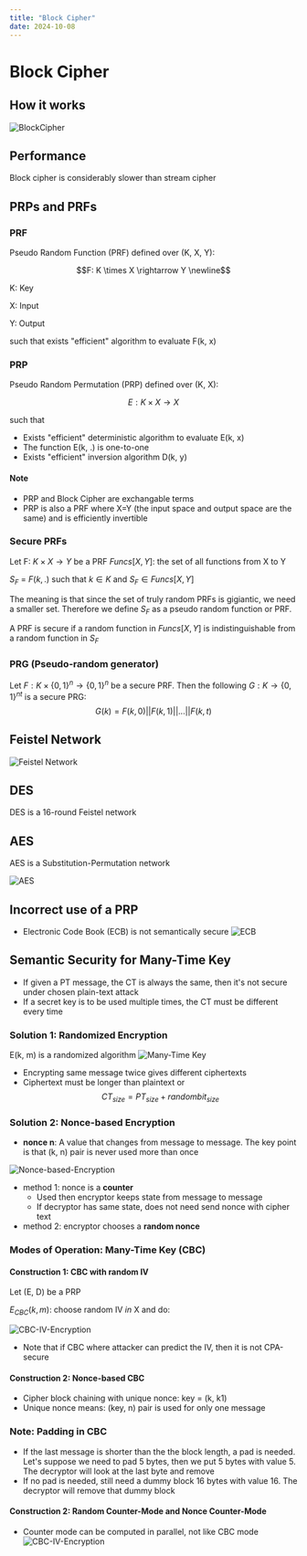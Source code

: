 ```yaml
---
title: "Block Cipher"
date: 2024-10-08
---
```


# Block Cipher

## How it works

![BlockCipher](https://raw.githubusercontent.com/da0p/GithubPage/main/docs/assets/BlockCiphers.png)

## Performance

Block cipher is considerably slower than stream cipher

## PRPs and PRFs

### PRF

Pseudo Random Function (PRF) defined over (K, X, Y):

$$F: K \times X \rightarrow Y \newline$$

K: Key

X: Input

Y: Output

such that exists "efficient" algorithm to evaluate F(k, x)

### PRP

Pseudo Random Permutation (PRP) defined over (K, X):

$$E: K \times X \rightarrow X$$

such that

- Exists "efficient" deterministic algorithm to evaluate E(k, x)
- The function E(k, .) is one-to-one
- Exists "efficient" inversion algorithm D(k, y)

#### Note

- PRP and Block Cipher are exchangable terms
- PRP is also a PRF where X=Y (the input space and output space are the same) and is efficiently invertible

### Secure PRFs

Let F: $K \times X \rightarrow Y$ be a PRF
$Funcs[X, Y]$: the set of all functions from X to Y

$S_F$ = $F(k, .)$ such that $k \in K$  and $S_F \in Funcs[X, Y]$

The meaning is that since the set of truly random PRFs is gigiantic, we need a smaller set. Therefore we define $S_F$ as a pseudo random function or PRF.

A PRF is secure if a random function in $Funcs[X, Y]$ is indistinguishable from a random function in $S_F$

### PRG (Pseudo-random generator)

Let $F: K \times \{0, 1\}^n \rightarrow \{0, 1\}^n$ be a secure PRF.
Then the following $G: K \rightarrow \{0, 1\}^{nt}$ is a secure PRG:
$$G(k) = F(k, 0) || F(k, 1) || ... || F(k, t)$$

## Feistel Network

![Feistel Network](https://raw.githubusercontent.com/da0p/GithubPage/main/docs/assets/FeistelNetwork.drawio.png)

## DES

DES is a 16-round Feistel network

## AES

AES is a Substitution-Permutation network

![AES](https://raw.githubusercontent.com/da0p/GithubPage/main/docs/assets/AES.drawio.png)

## Incorrect use of a PRP

- Electronic Code Book (ECB) is not semantically secure
![ECB](https://raw.githubusercontent.com/da0p/GithubPage/main/docs/assets/ECB.drawio.png)

## Semantic Security for Many-Time Key

- If given a PT message, the CT is always the same, then it's not secure under chosen plain-text attack
- If a secret key is to be used multiple times, the CT must be different every time

### Solution 1: Randomized Encryption

E(k, m) is a randomized algorithm
![Many-Time Key](https://raw.githubusercontent.com/da0p/GithubPage/main/docs/assets/Many-Time-Key.drawio.png)

- Encrypting same message twice gives different ciphertexts
- Ciphertext must be longer than plaintext or
$$CT_{size} = PT_{size} + randombit_{size}$$

### Solution 2: Nonce-based Encryption

- **nonce n**: A value that changes from message to message. The key point is that (k, n) pair is never used more than once

![Nonce-based-Encryption](https://raw.githubusercontent.com/da0p/GithubPage/main/docs/assets/Nonce-based-Encryption.drawio.png)

- method 1: nonce is a **counter**
  - Used then encryptor keeps state from message to message
  - If decryptor has same state, does not need send nonce with cipher text
- method 2: encryptor chooses a **random nonce**

### Modes of Operation: Many-Time Key (CBC)

#### Construction 1: CBC with random IV

Let (E, D) be a PRP

$E_{CBC}(k, m)$: choose random IV $in$ X and do:

![CBC-IV-Encryption](https://raw.githubusercontent.com/da0p/GithubPage/main/docs/assets/CBC-Random-IV.drawio.png)

- Note that if CBC where attacker can predict the IV, then it is not CPA-secure

#### Construction 2: Nonce-based CBC

- Cipher block chaining with unique nonce: key = (k, k1)
- Unique nonce means: (key, n) pair is used for only one message

### Note: Padding in CBC

- If the last message is shorter than the the block length, a pad is needed. Let's suppose we need to pad 5 bytes, then we put 5 bytes with value 5. The decryptor will look at the last byte and remove
- If no pad is needed, still need a dummy block 16 bytes with value 16. The decryptor will remove that dummy block

#### Construction 2: Random Counter-Mode and Nonce Counter-Mode

- Counter mode can be computed in parallel, not like CBC mode
![CBC-IV-Encryption](https://raw.githubusercontent.com/da0p/GithubPage/main/docs/assets/Random-CTR.drawio.png)
